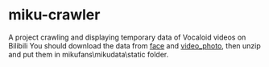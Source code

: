 # miku-crawler
A project crawling and displaying temporary data of Vocaloid videos on Bilibili
You should download the data from [face](https://drive.google.com/file/d/1oVse2oNYhATB8Js7Khu4kAMPU6ndzxrQ/view?usp=sharing) and [video_photo](https://drive.google.com/file/d/13kzMkE5MaYVTcJ8hGtamkkEH14yZHSWU/view?usp=sharing), then unzip and put them in mikufans\mikudata\static folder.
